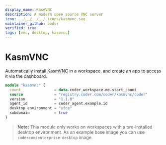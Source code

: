 ```yaml
---
display_name: KasmVNC
description: A modern open source VNC server
icon: ../../../../.icons/kasmvnc.svg
maintainer_github: coder
verified: true
tags: [vnc, desktop, kasmvnc]
---
```


# KasmVNC

Automatically install [KasmVNC](https://kasmweb.com/kasmvnc) in a workspace, and create an app to access it via the dashboard.

```tf
module "kasmvnc" {
  count               = data.coder_workspace.me.start_count
  source              = "registry.coder.com/coder/kasmvnc/coder"
  version             = "1.1.0"
  agent_id            = coder_agent.example.id
  desktop_environment = "xfce"
  subdomain           = true
}
```

> **Note:** This module only works on workspaces with a pre-installed desktop environment. As an example base image you can use `codercom/enterprise-desktop` image.
